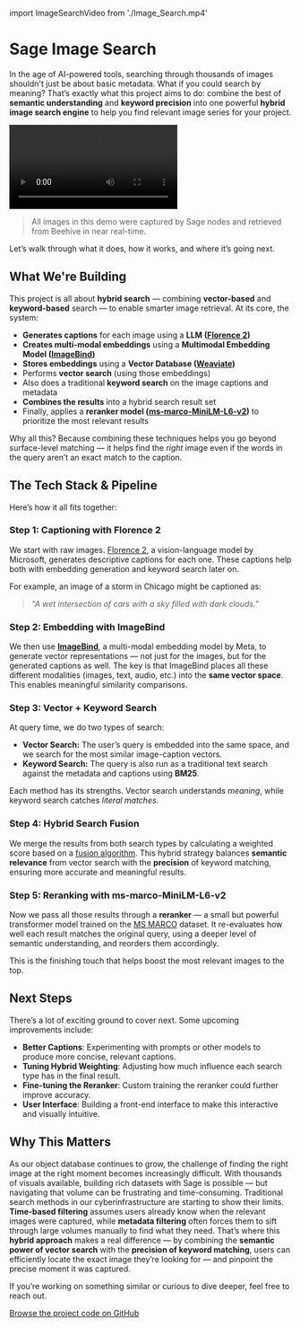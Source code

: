import ImageSearchVideo from './Image_Search.mp4'

# Sage Image Search

In the age of AI-powered tools, searching through thousands of images shouldn't just be about basic metadata. What if you could search by meaning? That’s exactly what this project aims to do: combine the best of **semantic understanding** and **keyword precision** into one powerful **hybrid image search engine** to help you find relevant image series for your project.

<video className="w-full h-auto" controls>
  <source src={ImageSearchVideo} type="video/mp4" />
</video>

> All images in this demo were captured by Sage nodes and retrieved from Beehive in near real-time.

Let’s walk through what it does, how it works, and where it’s going next.

## What We're Building

This project is all about **hybrid search** — combining **vector-based** and **keyword-based** search — to enable smarter image retrieval. At its core, the system:

* **Generates captions** for each image using a **LLM ([Florence 2](https://huggingface.co/microsoft/Florence-2-base))**
* **Creates multi-modal embeddings** using a **Multimodal Embedding Model ([ImageBind](https://imagebind.metademolab.com))**
* **Stores embeddings** using a **Vector Database ([Weaviate](https://weaviate.io))**
* Performs **vector search** (using those embeddings)
* Also does a traditional **keyword search** on the image captions and metadata
* **Combines the results** into a hybrid search result set
* Finally, applies a **reranker model ([ms-marco-MiniLM-L6-v2](https://huggingface.co/cross-encoder/ms-marco-MiniLM-L6-v2))** to prioritize the most relevant results

Why all this? Because combining these techniques helps you go beyond surface-level matching — it helps find the *right* image even if the words in the query aren’t an exact match to the caption.

## The Tech Stack & Pipeline

Here’s how it all fits together:

### Step 1: Captioning with Florence 2

We start with raw images. [Florence 2](https://huggingface.co/microsoft/Florence-2-base), a vision-language model by Microsoft, generates descriptive captions for each one. These captions help both with embedding generation and keyword search later on.

For example, an image of a storm in Chicago might be captioned as:

> *"A wet intersection of cars with a sky filled with dark clouds."*

### Step 2: Embedding with ImageBind

We then use **[ImageBind](https://imagebind.metademolab.com)**, a multi-modal embedding model by Meta, to generate vector representations — not just for the images, but for the generated captions as well. The key is that ImageBind places all these different modalities (images, text, audio, etc.) into the **same vector space**. This enables meaningful similarity comparisons.

### Step 3: Vector + Keyword Search

At query time, we do two types of search:

* **Vector Search:** The user’s query is embedded into the same space, and we search for the most similar image-caption vectors.
* **Keyword Search:** The query is also run as a traditional text search against the metadata and captions using **BM25**.

Each method has its strengths. Vector search understands *meaning*, while keyword search catches *literal matches*.

### Step 4: Hybrid Search Fusion

We merge the results from both search types by calculating a weighted score based on a [fusion algorithm](https://weaviate.io/blog/hybrid-search-fusion-algorithms). This hybrid strategy balances **semantic relevance** from vector search with the **precision** of keyword matching, ensuring more accurate and meaningful results.

### Step 5: Reranking with ms-marco-MiniLM-L6-v2

Now we pass all those results through a **reranker** — a small but powerful transformer model trained on the [MS MARCO](https://github.com/microsoft/MSMARCO-Passage-Ranking) dataset. It re-evaluates how well each result matches the original query, using a deeper level of semantic understanding, and reorders them accordingly.

This is the finishing touch that helps boost the most relevant images to the top.

## Next Steps

There’s a lot of exciting ground to cover next. Some upcoming improvements include:

* **Better Captions**: Experimenting with prompts or other models to produce more concise, relevant captions.
* **Tuning Hybrid Weighting**: Adjusting how much influence each search type has in the final result.
* **Fine-tuning the Reranker**: Custom training the reranker could further improve accuracy.
* **User Interface**: Building a front-end interface to make this interactive and visually intuitive.

## Why This Matters

As our object database continues to grow, the challenge of finding the right image at the right moment becomes increasingly difficult. With thousands of visuals available, building rich datasets with Sage is possible — but navigating that volume can be frustrating and time-consuming. Traditional search methods in our cyberinfrastructure are starting to show their limits. **Time-based filtering** assumes users already know when the relevant images were captured, while **metadata filtering** often forces them to sift through large volumes manually to find what they need. That’s where this **hybrid approach** makes a real difference — by combining the **semantic power of vector search** with the **precision of keyword matching**, users can efficiently locate the exact image they’re looking for — and pinpoint the precise moment it was captured.

If you’re working on something similar or curious to dive deeper, feel free to reach out.

[Browse the project code on GitHub](https://github.com/waggle-sensor/sage-vectordb-example/tree/main/HybridSearch_example)